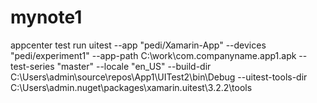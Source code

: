 # mynote1
appcenter test run uitest --app "pedi/Xamarin-App" --devices "pedi/experiment1" --app-path C:\work\com.companyname.app1.apk --test-series "master" --locale "en_US" --build-dir C:\Users\admin\source\repos\App1\UITest2\bin\Debug --uitest-tools-dir C:\Users\admin\.nuget\packages\xamarin.uitest\3.2.2\tools
